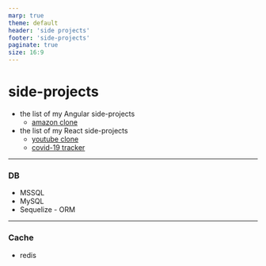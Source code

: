 ```yaml
---
marp: true
theme: default
header: 'side projects'
footer: 'side-projects'
paginate: true
size: 16:9
---
```


# side-projects

- the list of my Angular side-projects
  - [amazon clone](https://clone-dae07.web.app)
- the list of my React side-projects
  - [youtube clone](https://clone-1b397.web.app/)
  - [covid-19 tracker](https://covid-19-tracker-e5d46.web.app/)

---

### DB

- MSSQL
- MySQL
- Sequelize - ORM

---

### Cache

- redis
